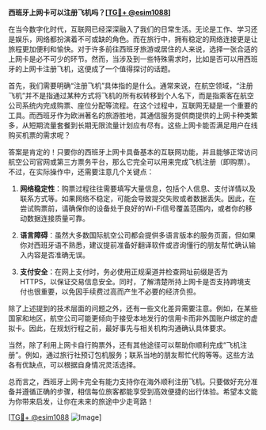 **西班牙上网卡可以注册飞机吗？[[TG💪+ @esim1088](https://t.me/s/esim1088)]**

在当今数字化时代，互联网已经深深融入了我们的日常生活。无论是工作、学习还是娱乐，网络都扮演着不可或缺的角色。而在旅行中，拥有稳定的网络连接更是让旅程更加便利和愉快。对于许多前往西班牙旅游或居住的人来说，选择一张合适的上网卡是必不可少的环节。然而，当涉及到一些特殊需求时，比如是否可以用西班牙的上网卡注册飞机，这便成了一个值得探讨的话题。

首先，我们需要明确“注册飞机”具体指的是什么。通常来说，在航空领域，“注册飞机”并不是指通过某种方式将飞机的所有权转移到个人名下，而是指乘客在航空公司系统内完成购票、座位分配等流程。在这个过程中，互联网无疑是一个重要的工具。而西班牙作为欧洲著名的旅游胜地，其通信服务提供商提供的上网卡种类繁多，从短期流量套餐到长期无限流量计划应有尽有。这些上网卡能否满足用户在线购买机票的需求呢？

答案是肯定的！只要你的西班牙上网卡具备基本的互联网功能，并且能够正常访问航空公司官网或第三方票务平台，那么它完全可以用来完成飞机注册（即购票）。不过，在实际操作中，还需要注意几个关键点：

1. **网络稳定性**：购票过程往往需要填写大量信息，包括个人信息、支付详情以及联系方式等。如果网络不稳定，可能会导致提交失败或者数据丢失。因此，在尝试购票前，请确保你的设备处于良好的Wi-Fi信号覆盖范围内，或者你的移动数据连接质量可靠。
   
2. **语言障碍**：虽然大多数国际航空公司都会提供多语言版本的服务页面，但如果你对西班牙语不熟悉，建议提前准备好翻译软件或咨询懂行的朋友帮忙确认输入内容是否准确无误。

3. **支付安全**：在网上支付时，务必使用正规渠道并检查网址前缀是否为HTTPS，以保证交易信息安全。同时，了解清楚所持上网卡是否支持跨境支付也很重要，以免因手续费过高而产生不必要的经济负担。

除了上述提到的技术层面的问题之外，还有一些文化差异需要注意。例如，在某些国家和地区，航空公司可能更倾向于接受本地发行的信用卡而非外国账户绑定的虚拟卡。因此，在规划行程之前，最好事先与相关机构沟通确认具体要求。

当然，除了利用上网卡自行购票外，还有其他途径可以帮助你顺利完成“飞机注册”。例如，通过旅行社预订包机服务；联系当地的朋友帮忙代购等等。这些方法各有优缺点，可以根据自身情况灵活选择。

总而言之，西班牙上网卡完全有能力支持你在海外顺利注册飞机。只要做好充分准备并遵循正确的步骤，相信每位旅客都能享受到高效便捷的出行体验。希望本文能为你带来启发，让你在未来的旅途中少走弯路！

[[TG💪+ @esim1088](https://t.me/s/esim1088) ![Image](https://i.postimg.cc/4NQfJmqS/Snipaste-2025-05-13-00-14-12.png)]